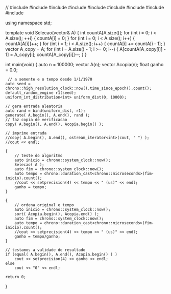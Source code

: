 //
#include <iostream>
#include <vector>
#include <random>
#include <functional>
#include <chrono>
#include <algorithm>
#include <iomanip>
#include <cassert>
#include <iterator>

using namespace std;

template<typename T>
void Selecao(vector<T>& A) {
    int countA[A.size()];
    for (int i = 0; i < A.size(); ++i) {
        countA[i] = 0;
    }
    for (int i = 0; i < A.size(); i++) {
        countA[A[i]]++;
    }
    for (int i = 1; i < A.size(); i++) {
        countA[i] += countA[i - 1];
    }
    vector<T> A_copy = A;
    for (int i = A.size() - 1; i >= 0; i--) {
        A[countA[A_copy[i]] - 1] = A_copy[i];
        countA[A_copy[i]]--;
    }
}

int main(void)
{
    auto n = 100000;
    vector<int> A(n);
    vector<int> Acopia(n);
    float ganho = 0.0;

     // a semente e o tempo desde 1/1/1970
    auto seed = chrono::high_resolution_clock::now().time_since_epoch().count();
    default_random_engine r1(seed);
    uniform_int_distribution<int> uniform_dist(0, 10000);

    // gera entrada aleatoria
    auto rand = bind(uniform_dist, r1);
    generate( A.begin(), A.end(), rand );
    // faz copia de verificacao
    copy( A.begin(), A.end(), Acopia.begin() );

    // imprime entrada
    //copy( A.begin(), A.end(), ostream_iterator<int>(cout, " ") );
    //cout << endl;

    {
        // teste do algoritmo 
        auto inicio = chrono::system_clock::now();
        Selecao( A );
        auto fim = chrono::system_clock::now();
        auto tempo = chrono::duration_cast<chrono::microseconds>(fim-inicio).count();
        //cout << setprecision(4) << tempo << " (us)" << endl;
        ganho = tempo;
    }
 
    {
        // ordena original e tempo
        auto inicio = chrono::system_clock::now();
        sort( Acopia.begin(), Acopia.end() );
        auto fim = chrono::system_clock::now();
        auto tempo = chrono::duration_cast<chrono::microseconds>(fim-inicio).count();
        //cout << setprecision(4) << tempo << " (us)" << endl;
        ganho = tempo/ganho;
    }

    // testamos a validade do resultado
    if (equal( A.begin(), A.end(), Acopia.begin() ) )
        cout << setprecision(4) << ganho << endl;
    else
        cout << "0" << endl;

    return 0;
}
